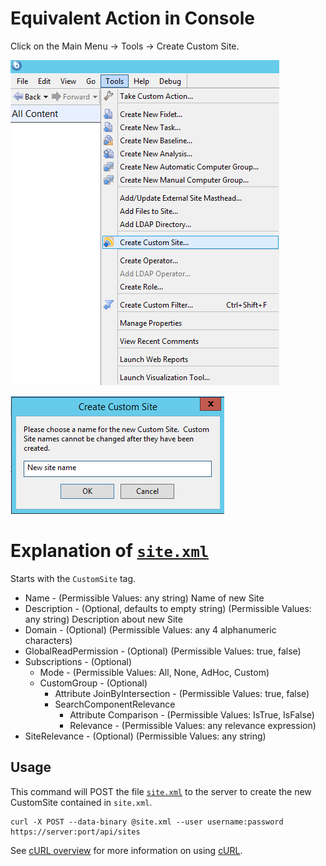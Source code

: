 Equivalent Action in Console
===

Click on the Main Menu -> Tools -> Create Custom Site.

![Create site menu](create_site_menu.png)

![Create site dialog](create_site_dialog.png)

Explanation of [`site.xml`](site.xml)
====

Starts with the `CustomSite` tag.

* Name - (Permissible Values: any string) Name of new Site
* Description - (Optional, defaults to empty string) (Permissible Values: any string) Description about new Site
* Domain - (Optional) (Permissible Values: any 4 alphanumeric characters)
* GlobalReadPermission - (Optional) (Permissible Values: true, false)
* Subscriptions - (Optional)
  * Mode - (Permissible Values: All, None, AdHoc, Custom)
  * CustomGroup - (Optional)
    * Attribute JoinByIntersection - (Permissible Values: true, false)
    * SearchComponentRelevance
      * Attribute Comparison - (Permissible Values: IsTrue, IsFalse)
      * Relevance - (Permissible Values: any relevance expression)
* SiteRelevance - (Optional) (Permissible Values: any string)

Usage
---

This command will POST the file [`site.xml`](site.xml) to the server to create the new CustomSite contained in `site.xml`.

    curl -X POST --data-binary @site.xml --user username:password https://server:port/api/sites

See [cURL overview](../../README.md#cURL) for more information on using [cURL](http://curl.haxx.se/).

